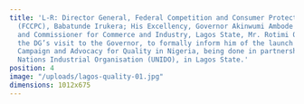 ```yaml
---
title: 'L-R: Director General, Federal Competition and Consumer Protection Commission
  (FCCPC), Babatunde Irukera; His Excellency, Governor Akinwumi Ambode of Lagos State
  and Commissioner for Commerce and Industry, Lagos State, Mr. Rotimi Ogunleye during
  the DG’s visit to the Governor, to formally inform him of the launch of the National
  Campaign and Advocacy for Quality in Nigeria, being done in partnership with United
  Nations Industrial Organisation (UNIDO), in Lagos State.'
position: 4
image: "/uploads/lagos-quality-01.jpg"
dimensions: 1012x675
---
```


